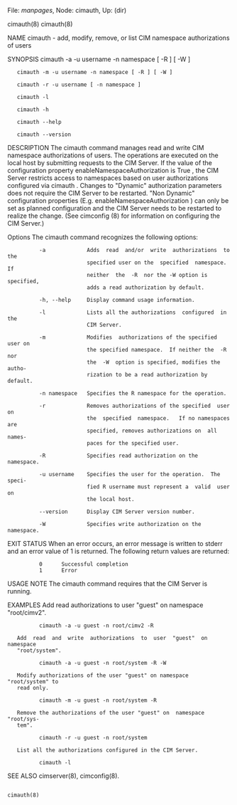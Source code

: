File: *manpages*,  Node: cimauth,  Up: (dir)

cimauth(8)                                                          cimauth(8)



NAME
       cimauth  - add, modify, remove, or list CIM namespace authorizations of
       users

SYNOPSIS
       cimauth -a -u username -n namespace [ -R ] [ -W ]

       cimauth -m -u username -n namespace [ -R ] [ -W ]

       cimauth -r -u username [ -n namespace ]

       cimauth -l

       cimauth -h

       cimauth --help

       cimauth --version


DESCRIPTION
       The cimauth command manages read and write CIM namespace authorizations
       of  users.  The operations are executed on the local host by submitting
       requests to the CIM Server.  If the value of the configuration property
       enableNamespaceAuthorization  is True , the CIM Server restricts access
       to namespaces based on user authorizations  configured  via  cimauth  .
       Changes  to "Dynamic" authorization parameters does not require the CIM
       Server to be restarted. "Non Dynamic"  configuration  properties  (E.g.
       enableNamespaceAuthorization ) can only be set as planned configuration
       and the CIM Server needs to be restarted to realize the  change.   (See
       cimconfig (8) for information on configuring the CIM Server.)

   Options
       The cimauth command recognizes the following options:

              -a             Adds  read  and/or  write  authorizations  to the
                             specified user on the  specified  namespace.   If
                             neither  the  -R  nor the -W option is specified,
                             adds a read authorization by default.

              -h, --help     Display command usage information.

              -l             Lists all the authorizations  configured  in  the
                             CIM Server.

              -m             Modifies  authorizations of the specified user on
                             the specified namespace.  If neither the  -R  nor
                             the  -W  option is specified, modifies the autho‐
                             rization to be a read authorization by default.

              -n namespace   Specifies the R namespace for the operation.

              -r             Removes authorizations of the specified  user  on
                             the  specified  namespace.   If no namespaces are
                             specified, removes authorizations on  all  names‐
                             paces for the specified user.

              -R             Specifies read authorization on the namespace.

              -u username    Specifies the user for the operation.  The speci‐
                             fied R username must represent a  valid  user  on
                             the local host.

              --version      Display CIM Server version number.

              -W             Specifies write authorization on the namespace.

EXIT STATUS
       When  an  error  occurs,  an  error message is written to stderr and an
       error value of 1 is returned. The following return values are returned:

              0      Successful completion
              1      Error

USAGE NOTE
       The cimauth command requires that the CIM Server is running.

EXAMPLES
       Add read authorizations to user "guest" on namespace "root/cimv2".

              cimauth -a -u guest -n root/cimv2 -R

       Add  read  and  write  authorizations  to  user  "guest"  on  namespace
       "root/system".

              cimauth -a -u guest -n root/system -R -W

       Modify authorizations of the user "guest" on namespace "root/system" to
       read only.

              cimauth -m -u guest -n root/system -R

       Remove the authorizations of the user "guest" on  namespace  "root/sys‐
       tem".

              cimauth -r -u guest -n root/system

       List all the authorizations configured in the CIM Server.

              cimauth -l

SEE ALSO
       cimserver(8), cimconfig(8).



                                                                    cimauth(8)
